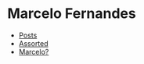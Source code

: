 # Marcelo Fernandes

- [Posts](posts/index.md)
- [Assorted](assorted/index.md)
- [Marcelo?](about/index.md)
